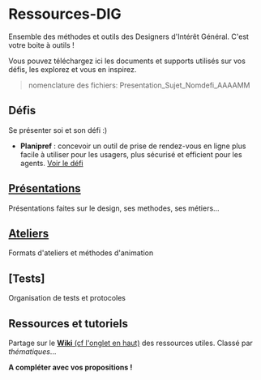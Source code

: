 # Ressources-DIG
Ensemble des méthodes et outils des Designers d'Intérêt Général. C'est votre boite à outils !

Vous pouvez téléchargez ici les documents et supports utilisés sur vos défis, les explorez et vous en inspirez.

> nomenclature des fichiers: Presentation_Sujet_Nomdefi_AAAAMM

## Défis
Se présenter soi et son défi :)
* **Planipref** : concevoir un outil de prise de rendez-vous en ligne plus facile à utiliser pour les usagers, plus sécurisé et efficient pour les agents. [Voir le défi](https://github.com/entrepreneur-interet-general/Ressources-DIG/blob/master/Planipref.md)

## [Présentations](https://github.com/entrepreneur-interet-general/Ressources-DIG/tree/master/Presentations)
Présentations faites sur le design, ses methodes, ses métiers... 

## [Ateliers](https://github.com/entrepreneur-interet-general/Ressources-DIG/tree/master/ateliers)
Formats d'ateliers et méthodes d'animation

## [Tests]
Organisation de tests et protocoles

## Ressources et tutoriels
Partage sur le [**Wiki** (cf l'onglet en haut)](https://github.com/entrepreneur-interet-general/Ressources-DIG/wiki) des ressources utiles. Classé par _thématiques_...


**A compléter avec vos propositions !**
